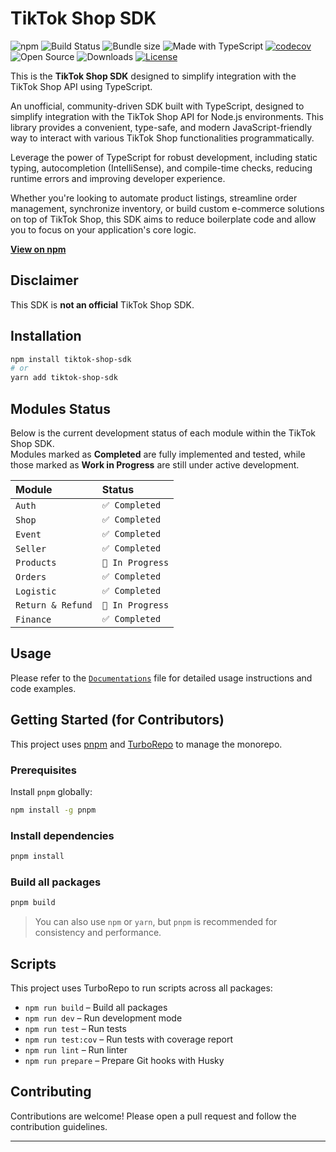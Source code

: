 # TikTok Shop SDK

![npm](https://img.shields.io/npm/v/tiktok-shop-sdk)
![Build Status](https://github.com/hsib19/tiktok-shop-sdk/actions/workflows/ci.yml/badge.svg)
![Bundle size](https://img.shields.io/bundlephobia/minzip/tiktok-shop-sdk)
![Made with TypeScript](https://img.shields.io/badge/Made%20with-TypeScript-3178c6?logo=typescript&logoColor=white)
[![codecov](https://codecov.io/gh/hsib19/tiktok-shop-sdk/branch/master/graph/badge.svg)](https://codecov.io/gh/hsib19/tiktok-shop-sdk)
![Open Source](https://badgen.net/badge/status/open%20source/green)
![Downloads](https://img.shields.io/npm/dw/tiktok-shop-sdk)
[![License](https://img.shields.io/npm/l/tiktok-shop-sdk.svg)](https://www.npmjs.com/package/tiktok-shop-sdk)

This is the **TikTok Shop SDK** designed to simplify integration with the TikTok Shop API using TypeScript.

An unofficial, community-driven SDK built with TypeScript, designed to simplify integration with the TikTok Shop API for Node.js environments. This library provides a convenient, type-safe, and modern JavaScript-friendly way to interact with various TikTok Shop functionalities programmatically.

Leverage the power of TypeScript for robust development, including static typing, autocompletion (IntelliSense), and compile-time checks, reducing runtime errors and improving developer experience.

Whether you're looking to automate product listings, streamline order management, synchronize inventory, or build custom e-commerce solutions on top of TikTok Shop, this SDK aims to reduce boilerplate code and allow you to focus on your application's core logic.

**[View on npm](https://www.npmjs.com/package/tiktok-shop-sdk)**

## Disclaimer

This SDK is **not an official** TikTok Shop SDK.

## Installation

```bash
npm install tiktok-shop-sdk
# or
yarn add tiktok-shop-sdk
```

## Modules Status

Below is the current development status of each module within the TikTok Shop SDK.  
Modules marked as **Completed** are fully implemented and tested, while those marked as **Work in Progress** are still under active development.

| Module | Status |
| :-------- | :------------ |
| `Auth` | `✅ Completed` |
| `Shop` | `✅ Completed` |
| `Event` | `✅ Completed` |
| `Seller` | `✅ Completed` |
| `Products` | `🚧 In Progress` |
| `Orders` | `✅ Completed` |
| `Logistic` | `✅ Completed` |
| `Return & Refund` | `🚧 In Progress` |
| `Finance` | `✅ Completed` |

## Usage

Please refer to the [`Documentations`](./packages/sdk/README.md) file for detailed usage instructions and code examples.

## Getting Started (for Contributors)

This project uses [pnpm](https://pnpm.io) and [TurboRepo](https://turbo.build/repo) to manage the monorepo.

### Prerequisites

Install `pnpm` globally:

```bash
npm install -g pnpm
```

### Install dependencies

```bash
pnpm install
```

### Build all packages

```bash
pnpm build
```

> You can also use `npm` or `yarn`, but `pnpm` is recommended for consistency and performance.

## Scripts

This project uses TurboRepo to run scripts across all packages:

- `npm run build` – Build all packages  
- `npm run dev` – Run development mode  
- `npm run test` – Run tests  
- `npm run test:cov` – Run tests with coverage report  
- `npm run lint` – Run linter  
- `npm run prepare` – Prepare Git hooks with Husky  

## Contributing

Contributions are welcome! Please open a pull request and follow the contribution guidelines.

---
